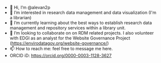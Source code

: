 - 👋 Hi, I’m @alevan2p
- 👀 I’m interested in research data management and data visualization (I'm a librarian)
- 🌱 I’m currently learning about the best ways to establish research data management and repository services within a library unit.
- 💞️ I’m looking to collaborate on on RDM related projects. I also volunteer with EDGI as an analyst for the Website Governance Project (https://envirodatagov.org/website-governance/)
- 📫 How to reach me: feel free to message me here.
- ORCID iD: https://orcid.org/0000-0003-1128-3627

<!---
alevan2p/alevan2p is a ✨ special ✨ repository because its `README.md` (this file) appears on your GitHub profile.
You can click the Preview link to take a look at your changes.
--->
